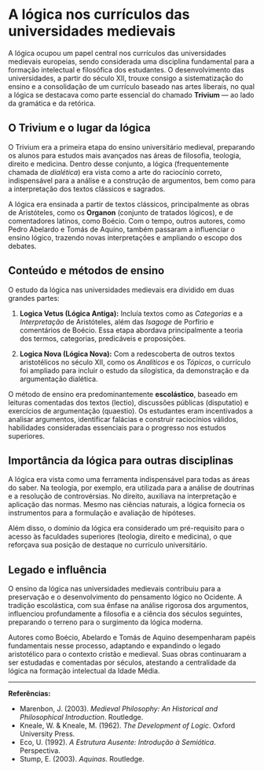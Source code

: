 # A lógica nos currículos das universidades medievais

A lógica ocupou um papel central nos currículos das universidades medievais europeias, sendo considerada uma disciplina fundamental para a formação intelectual e filosófica dos estudantes. O desenvolvimento das universidades, a partir do século XII, trouxe consigo a sistematização do ensino e a consolidação de um currículo baseado nas artes liberais, no qual a lógica se destacava como parte essencial do chamado **Trivium** — ao lado da gramática e da retórica.

## O Trivium e o lugar da lógica

O Trivium era a primeira etapa do ensino universitário medieval, preparando os alunos para estudos mais avançados nas áreas de filosofia, teologia, direito e medicina. Dentro desse conjunto, a lógica (frequentemente chamada de *dialética*) era vista como a arte do raciocínio correto, indispensável para a análise e a construção de argumentos, bem como para a interpretação dos textos clássicos e sagrados.

A lógica era ensinada a partir de textos clássicos, principalmente as obras de Aristóteles, como os **Organon** (conjunto de tratados lógicos), e de comentadores latinos, como Boécio. Com o tempo, outros autores, como Pedro Abelardo e Tomás de Aquino, também passaram a influenciar o ensino lógico, trazendo novas interpretações e ampliando o escopo dos debates.

## Conteúdo e métodos de ensino

O estudo da lógica nas universidades medievais era dividido em duas grandes partes:

1. **Logica Vetus (Lógica Antiga):** Incluía textos como as *Categorias* e a *Interpretação* de Aristóteles, além das *Isagoge* de Porfírio e comentários de Boécio. Essa etapa abordava principalmente a teoria dos termos, categorias, predicáveis e proposições.

2. **Logica Nova (Lógica Nova):** Com a redescoberta de outros textos aristotélicos no século XII, como os *Analíticos* e os *Tópicos*, o currículo foi ampliado para incluir o estudo da silogística, da demonstração e da argumentação dialética.

O método de ensino era predominantemente **escolástico**, baseado em leituras comentadas dos textos (lectio), discussões públicas (disputatio) e exercícios de argumentação (quaestio). Os estudantes eram incentivados a analisar argumentos, identificar falácias e construir raciocínios válidos, habilidades consideradas essenciais para o progresso nos estudos superiores.

## Importância da lógica para outras disciplinas

A lógica era vista como uma ferramenta indispensável para todas as áreas do saber. Na teologia, por exemplo, era utilizada para a análise de doutrinas e a resolução de controvérsias. No direito, auxiliava na interpretação e aplicação das normas. Mesmo nas ciências naturais, a lógica fornecia os instrumentos para a formulação e avaliação de hipóteses.

Além disso, o domínio da lógica era considerado um pré-requisito para o acesso às faculdades superiores (teologia, direito e medicina), o que reforçava sua posição de destaque no currículo universitário.

## Legado e influência

O ensino da lógica nas universidades medievais contribuiu para a preservação e o desenvolvimento do pensamento lógico no Ocidente. A tradição escolástica, com sua ênfase na análise rigorosa dos argumentos, influenciou profundamente a filosofia e a ciência dos séculos seguintes, preparando o terreno para o surgimento da lógica moderna.

Autores como Boécio, Abelardo e Tomás de Aquino desempenharam papéis fundamentais nesse processo, adaptando e expandindo o legado aristotélico para o contexto cristão e medieval. Suas obras continuaram a ser estudadas e comentadas por séculos, atestando a centralidade da lógica na formação intelectual da Idade Média.

---

**Referências:**

- Marenbon, J. (2003). *Medieval Philosophy: An Historical and Philosophical Introduction*. Routledge.
- Kneale, W. & Kneale, M. (1962). *The Development of Logic*. Oxford University Press.
- Eco, U. (1992). *A Estrutura Ausente: Introdução à Semiótica*. Perspectiva.
- Stump, E. (2003). *Aquinas*. Routledge.